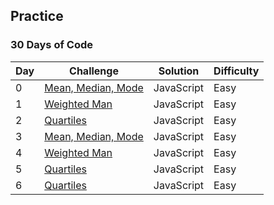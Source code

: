 ## Practice

### 30 Days of Code

| Day | Challenge                                                                                                                      | Solution   | Difficulty |
| --- | ------------------------------------------------------------------------------------------------------------------------------ | ---------- | ---------- |
| 0   | [Mean, Median, Mode](https://github.com/aldoignatachandra/HACKERRANK/tree/master/javascript/30-days-of-code/day-0/solution.js) | JavaScript | Easy       |
| 1   | [Weighted Man](https://github.com/aldoignatachandra/HACKERRANK/tree/master/javascript/30-days-of-code/day-1/solution.js)       | JavaScript | Easy       |
| 2   | [Quartiles](https://github.com/aldoignatachandra/HACKERRANK/tree/master/javascript/30-days-of-code/day-2/solution.js)          | JavaScript | Easy       |
| 3   | [Mean, Median, Mode](https://github.com/aldoignatachandra/HACKERRANK/tree/master/javascript/30-days-of-code/day-3/solution.js) | JavaScript | Easy       |
| 4   | [Weighted Man](https://github.com/aldoignatachandra/HACKERRANK/tree/master/javascript/30-days-of-code/day-4/solution.js)       | JavaScript | Easy       |
| 5   | [Quartiles](https://github.com/aldoignatachandra/HACKERRANK/tree/master/javascript/30-days-of-code/day-5/solution.js)          | JavaScript | Easy       |
| 6   | [Quartiles](https://github.com/aldoignatachandra/HACKERRANK/tree/master/javascript/30-days-of-code/day-6/solution.js)          | JavaScript | Easy       |
